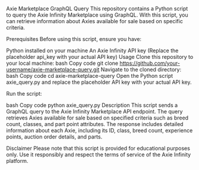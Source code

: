 
Axie Marketplace GraphQL Query
This repository contains a Python script to query the Axie Infinity Marketplace using GraphQL. With this script, you can retrieve information about Axies available for sale based on specific criteria.

Prerequisites
Before using this script, ensure you have:

Python installed on your machine
An Axie Infinity API key (Replace the placeholder api_key with your actual API key)
Usage
Clone this repository to your local machine:
bash
Copy code
git clone https://github.com/your-username/axie-marketplace-query.git
Navigate to the cloned directory:
bash
Copy code
cd axie-marketplace-query
Open the Python script axie_query.py and replace the placeholder API key with your actual API key.

Run the script:

bash
Copy code
python axie_query.py
Description
This script sends a GraphQL query to the Axie Infinity Marketplace API endpoint. The query retrieves Axies available for sale based on specified criteria such as breed count, classes, and part point attributes. The response includes detailed information about each Axie, including its ID, class, breed count, experience points, auction order details, and parts.

Disclaimer
Please note that this script is provided for educational purposes only. Use it responsibly and respect the terms of service of the Axie Infinity platform.
